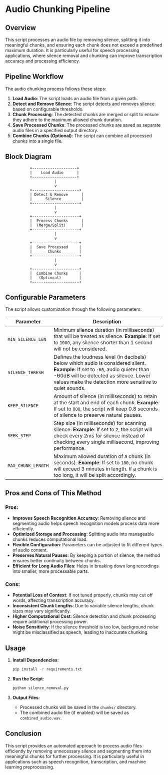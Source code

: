 # Audio Chunking Pipeline

## Overview
This script processes an audio file by removing silence, splitting it into meaningful chunks, and ensuring each chunk does not exceed a predefined maximum duration. It is particularly useful for speech processing applications, where silence removal and chunking can improve transcription accuracy and processing efficiency.

## Pipeline Workflow
The audio chunking process follows these steps:

1. **Load Audio**: The script loads an audio file from a given path.
2. **Detect and Remove Silence**: The script detects and removes silence based on configurable thresholds.
3. **Chunk Processing**: The detected chunks are merged or split to ensure they adhere to the maximum allowed chunk duration.
4. **Save Processed Chunks**: The processed chunks are saved as separate audio files in a specified output directory.
5. **Combine Chunks (Optional)**: The script can combine all processed chunks into a single file.

## Block Diagram
```
           +--------------------+
           |    Load Audio      |
           +--------------------+
                      |
                      v
           +---------------------+
           | Detect & Remove      |
           |      Silence         |
           +---------------------+
                      |
                      v
           +---------------------+
           |  Process Chunks      |
           |  (Merge/Split)       |
           +---------------------+
                      |
                      v
           +---------------------+
           |  Save Processed     |
           |       Chunks        |
           +---------------------+
                      |
                      v
           +---------------------+
           |  Combine Chunks     |
           |   (Optional)        |
           +---------------------+
```

## Configurable Parameters
The script allows customization through the following parameters:

| Parameter | Description |
|-----------|-------------|
| `MIN_SILENCE_LEN` | Minimum silence duration (in milliseconds) that will be treated as silence. **Example**: If set to `1000`, any silence shorter than 1 second will not be considered. |
| `SILENCE_THRESH` | Defines the loudness level (in decibels) below which audio is considered silent. **Example**: If set to `-60`, audio quieter than -60dB will be detected as silence. Lower values make the detection more sensitive to quiet sounds. |
| `KEEP_SILENCE` | Amount of silence (in milliseconds) to retain at the start and end of each chunk. **Example**: If set to `800`, the script will keep 0.8 seconds of silence to preserve natural pauses. |
| `SEEK_STEP` | Step size (in milliseconds) for scanning silence. **Example**: If set to `2`, the script will check every 2ms for silence instead of checking every single millisecond, improving performance. |
| `MAX_CHUNK_LENGTH` | Maximum allowed duration of a chunk (in seconds). **Example**: If set to `180`, no chunk will exceed 3 minutes in length. If a chunk is too long, it will be split accordingly. |

## Pros and Cons of This Method

### Pros:
- **Improves Speech Recognition Accuracy**: Removing silence and segmenting audio helps speech recognition models process data more efficiently.
- **Optimized Storage and Processing**: Splitting audio into manageable chunks reduces computational load.
- **Flexible Configuration**: Parameters can be adjusted to fit different types of audio content.
- **Preserves Natural Pauses**: By keeping a portion of silence, the method ensures better continuity between chunks.
- **Efficient for Long Audio Files**: Helps in breaking down long recordings into smaller, more processable parts.

### Cons:
- **Potential Loss of Context**: If not tuned properly, chunks may cut off words, affecting transcription accuracy.
- **Inconsistent Chunk Lengths**: Due to variable silence lengths, chunk sizes may vary significantly.
- **Higher Computational Cost**: Silence detection and chunk processing require additional processing power.
- **Noise Sensitivity**: If the silence threshold is too low, background noise might be misclassified as speech, leading to inaccurate chunking.

## Usage
1. **Install Dependencies**:
   ```sh
   pip install -r requirements.txt
   ```

2. **Run the Script**:
   ```sh
   python silence_removal.py
   ```

3. **Output Files**:
   - Processed chunks will be saved in the `chunks/` directory.
   - The combined audio file (if enabled) will be saved as `combined_audio.wav`.

## Conclusion
This script provides an automated approach to process audio files efficiently by removing unnecessary silence and segmenting them into meaningful chunks for further processing. It is particularly useful in applications such as speech recognition, transcription, and machine learning preprocessing.

